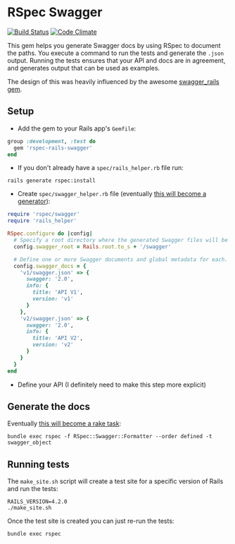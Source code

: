 # RSpec Swagger

[![Build Status](https://travis-ci.org/drewish/rspec-rails-swagger.svg?branch=master)](https://travis-ci.org/drewish/rspec-rails-swagger)
[![Code Climate](https://codeclimate.com/github/drewish/rspec-rails-swagger/badges/gpa.svg)](https://codeclimate.com/github/drewish/rspec-rails-swagger)

This gem helps you generate Swagger docs by using RSpec to document the paths.
You execute a command to run the tests and generate the `.json` output. Running
the tests ensures that your API and docs are in agreement, and generates output
that can be used as examples.

The design of this was heavily influenced by the awesome [swagger_rails gem](https://github.com/domaindrivendev/swagger_rails).

## Setup

- Add the gem to your Rails app's `Gemfile`:
```rb
group :development, :test do
  gem 'rspec-rails-swagger'
end
```
- If you don't already have a `spec/rails_helper.rb` file run:
```shell
rails generate rspec:install
```
- Create `spec/swagger_helper.rb` file (eventually [this will become a
generator](https://github.com/drewish/rspec-rails-swagger/issues/3)):
```rb
require 'rspec/swagger'
require 'rails_helper'

RSpec.configure do |config|
  # Specify a root directory where the generated Swagger files will be saved.
  config.swagger_root = Rails.root.to_s + '/swagger'

  # Define one or more Swagger documents and global metadata for each.
  config.swagger_docs = {
    'v1/swagger.json' => {
      swagger: '2.0',
      info: {
        title: 'API V1',
        version: 'v1'
      }
    },
    'v2/swagger.json' => {
      swagger: '2.0',
      info: {
        title: 'API V2',
        version: 'v2'
      }
    }
  }
end
```
- Define your API (I definitely need to make this step more explicit)

## Generate the docs

Eventually [this will become a rake task](https://github.com/drewish/rspec-rails-swagger/issues/2):
```
bundle exec rspec -f RSpec::Swagger::Formatter --order defined -t swagger_object
```

## Running tests

The `make_site.sh` script will create a test site for a specific version of
Rails and run the tests:
```
RAILS_VERSION=4.2.0
./make_site.sh
```

Once the test site is created you can just re-run the tests:
```
bundle exec rspec
```
